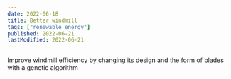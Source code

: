 ```yaml
---
date: 2022-06-18
title: Better windmill
tags: ["renewable energy"]
published: 2022-06-21
lastModified: 2022-06-21
---
```


Improve windmill efficiency by changing its design and the form of blades with a genetic algorithm